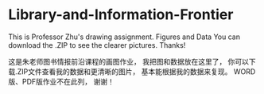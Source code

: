 # Library-and-Information-Frontier
This is Professor Zhu's drawing assignment.
Figures and Data
You can download the .ZIP to see the clearer pictures.
Thanks!

这是朱老师图书情报前沿课程的画图作业，
我把图和数据放在这里了，
你可以下载.ZIP文件查看我的数据和更清晰的图片，
基本能根据我的数据来复现。
WORD版、PDF版作业不在此列，
谢谢！

